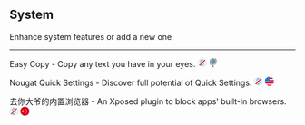 ## System

Enhance system features or add a new one

---

Easy Copy - Copy any text you have in your eyes. ![](../assets/free.png) ![](../assets/earth-globe.png)

Nougat Quick Settings - Discover full potential of Quick Settings. ![](../assets/free.png) ![](../assets/united-states.png)

去你大爷的内置浏览器 - An Xposed plugin to block apps' built-in browsers.  ![](../assets/free.png) ![](../assets/china.png)
